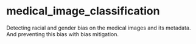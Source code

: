 # medical_image_classification
Detecting racial and gender bias on the medical images and its metadata. And preventing this bias with bias mitigation.
